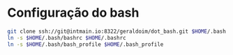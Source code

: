 # Configuração do bash

```bash
git clone ssh://git@intmain.io:8322/geraldoim/dot_bash.git $HOME/.bash
ln -s $HOME/.bash/bashrc $HOME/.bashrc
ln -s $HOME/.bash/bash_profile $HOME/.bash_profile
```
